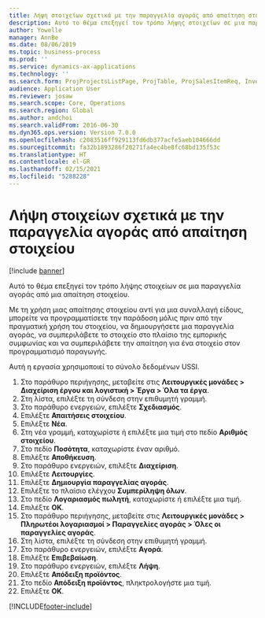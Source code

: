 ```yaml
---
title: Λήψη στοιχείων σχετικά με την παραγγελία αγοράς από απαίτηση στοιχείου
description: Αυτό το θέμα επεξηγεί τον τρόπο λήψης στοιχείων σε μια παραγγελία αγοράς από μια απαίτηση στοιχείου.
author: Yowelle
manager: AnnBe
ms.date: 08/06/2019
ms.topic: business-process
ms.prod: ''
ms.service: dynamics-ax-applications
ms.technology: ''
ms.search.form: ProjProjectsListPage, ProjTable, ProjSalesItemReq, InventItemIdLookupSimple, PurchCreateFromSalesOrder, VendAccountItemLookup, PurchTable, PurchEditLines
audience: Application User
ms.reviewer: josaw
ms.search.scope: Core, Operations
ms.search.region: Global
ms.author: andchoi
ms.search.validFrom: 2016-06-30
ms.dyn365.ops.version: Version 7.0.0
ms.openlocfilehash: c2083516ff929113fd6db377acfe5aeb104666dd
ms.sourcegitcommit: fa32b1893286f20271fa4ec4be8fc68bd135f53c
ms.translationtype: HT
ms.contentlocale: el-GR
ms.lasthandoff: 02/15/2021
ms.locfileid: "5288228"
---
```

# <a name="receive-items-on-purchase-order-from-item-requirement"></a>Λήψη στοιχείων σχετικά με την παραγγελία αγοράς από απαίτηση στοιχείου

[!include [banner](../../includes/banner.md)]

Αυτό το θέμα επεξηγεί τον τρόπο λήψης στοιχείων σε μια παραγγελία αγοράς από μια απαίτηση στοιχείου.

Με τη χρήση μιας απαίτησης στοιχείου αντί για μια συναλλαγή είδους, μπορείτε να προγραμματίσετε την παράδοση μόλις πριν από την πραγματική χρήση του στοιχείου, να δημιουργήσετε μια παραγγελία αγοράς, να συμπεριλάβετε το στοιχείο στο πλαίσιο της εμπορικής συμφωνίας και να συμπεριλάβετε την απαίτηση για ένα στοιχείο στον προγραμματισμό παραγωγής. 

Αυτή η εργασία χρησιμοποιεί το σύνολο δεδομένων USSI.

1. Στο παράθυρο περιήγησης, μεταβείτε στις **Λειτουργικές μονάδες > Διαχείριση έργου και λογιστική > Έργα > Όλα τα έργα**.
2. Στη λίστα, επιλέξτε τη σύνδεση στην επιθυμητή γραμμή.
3. Στο παράθυρο ενεργειών, επιλέξτε **Σχεδιασμός**.
4. Επιλέξτε **Απαιτήσεις στοιχείου**.
5. Επιλέξτε **Νέα**.
6. Στη νέα γραμμή, καταχωρίστε ή επιλέξτε μια τιμή στο πεδίο **Αριθμός στοιχείου**.
7. Στο πεδίο **Ποσότητα**, καταχωρίστε έναν αριθμό.
8. Επιλέξτε **Αποθήκευση**.
9. Στο παράθυρο ενεργειών, επιλέξτε **Διαχείριση**.
10. Επιλέξτε **Λειτουργίες**.
11. Επιλέξτε **Δημιουργία παραγγελίας αγοράς**.
12. Επιλέξτε το πλαίσιο ελέγχου **Συμπερίληψη όλων**.
13. Στο πεδίο **Λογαριασμός πωλητή**, καταχωρίστε ή επιλέξτε μια τιμή.
14. Επιλέξτε **OK**.
15. Στο παράθυρο περιήγησης, μεταβείτε στις **Λειτουργικές μονάδες > Πληρωτέοι λογαριασμοί > Παραγγελίες αγοράς > Όλες οι παραγγελίες αγοράς**.
16. Στη λίστα, επιλέξτε τη σύνδεση στην επιθυμητή γραμμή.
17. Στο παράθυρο ενεργειών, επιλέξτε **Αγορά**.
18. Επιλέξτε **Επιβεβαίωση**.
19. Στο παράθυρο ενεργειών, επιλέξτε **Λήψη**.
20. Επιλέξτε **Απόδειξη προϊόντος**.
21. Στο πεδίο **Απόδειξη προϊόντος**, πληκτρολογήστε μια τιμή.
22. Επιλέξτε **OK**.



[!INCLUDE[footer-include](../../includes/footer-banner.md)]